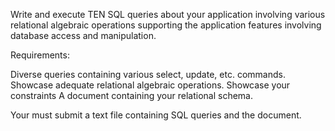 Write and execute TEN SQL queries about your application involving various relational algebraic operations supporting the application features involving database access and manipulation.

Requirements:

Diverse queries containing various select, update, etc. commands.
Showcase adequate relational algebraic operations.
Showcase your constraints
A document containing your relational schema.

Your must submit a text file containing SQL queries and the document.